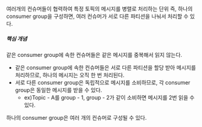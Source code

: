 
여러개의 컨슈머들이 협력하여 특정 토픽의 메시지를 병렬로 처리하는 단위
즉, 하나의 consumer group을 구성하면, 여러 컨슈머가 서로 다른 파티션을 나눠서 처리할 수 있다.


##### 핵심 개념


같은 consumer group에 속한 컨슈머들은 같은 메시지를 중복해서 읽지 않는다.

- 같은 consumer group에 속한 컨슈머들은 서로 다른 파티션을 할당 받아 메시지를 처리하므로, 하나의 메시지는 오직 한 번 처리된다.
- 서로 다른 consumer group은 독립적으로 메시지를 소비하므로, 각 consumer group은 동일한 메시지를 받을 수 있다.
	- ex)Topic - A를 group - 1, group - 2가 같이 소비하면 메시지를 2번 읽을 수 있다.


하나의 consumer group은 여러 개의 컨슈머로 구성될 수 있다.
